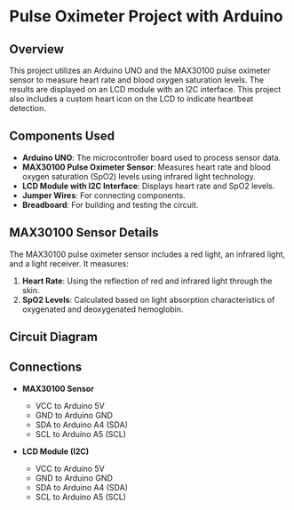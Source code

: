 # Pulse Oximeter Project with Arduino

## Overview

This project utilizes an Arduino UNO and the MAX30100 pulse oximeter sensor to measure heart rate and blood oxygen saturation levels. The results are displayed on an LCD module with an I2C interface. This project also includes a custom heart icon on the LCD to indicate heartbeat detection.

## Components Used

- **Arduino UNO**: The microcontroller board used to process sensor data.
- **MAX30100 Pulse Oximeter Sensor**: Measures heart rate and blood oxygen saturation (SpO2) levels using infrared light technology.
- **LCD Module with I2C Interface**: Displays heart rate and SpO2 levels.
- **Jumper Wires**: For connecting components.
- **Breadboard**: For building and testing the circuit.

## MAX30100 Sensor Details

The MAX30100 pulse oximeter sensor includes a red light, an infrared light, and a light receiver. It measures:
1. **Heart Rate**: Using the reflection of red and infrared light through the skin.
2. **SpO2 Levels**: Calculated based on light absorption characteristics of oxygenated and deoxygenated hemoglobin.

## Circuit Diagram



## Connections

- **MAX30100 Sensor**
  - VCC to Arduino 5V
  - GND to Arduino GND
  - SDA to Arduino A4 (SDA)
  - SCL to Arduino A5 (SCL)

- **LCD Module (I2C)**
  - VCC to Arduino 5V
  - GND to Arduino GND
  - SDA to Arduino A4 (SDA)
  - SCL to Arduino A5 (SCL)
